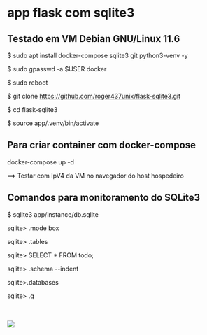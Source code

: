 # app flask com sqlite3

## Testado em VM Debian GNU/Linux 11.6

$ sudo apt install docker-compose sqlite3 git python3-venv -y

$ sudo gpasswd -a $USER docker

$ sudo reboot

$ git clone https://github.com/roger437unix/flask-sqlite3.git

$ cd flask-sqlite3

$ source app/.venv/bin/activate


## Para criar container com docker-compose

docker-compose up -d


==> Testar com IpV4 da VM no navegador do host hospedeiro


## Comandos para monitoramento do SQLite3

$ sqlite3 app/instance/db.sqlite

sqlite> .mode box

sqlite> .tables

sqlite> SELECT * FROM todo;

sqlite> .schema --indent

sqlite>.databases

sqlite> .q



<br><br><img src="https://picx.zhimg.com/v2-f2b9b6ff6320f38cf67c903cd2bffd19_720w.jpg?source=172ae18b">

